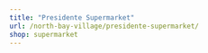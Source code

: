 ```yaml
---
title: "Presidente Supermarket"
url: /north-bay-village/presidente-supermarket/
shop: supermarket
---
```

